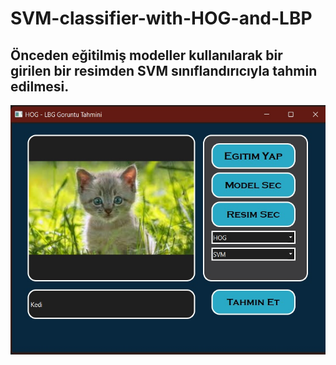 # SVM-classifier-with-HOG-and-LBP

## Önceden eğitilmiş modeller kullanılarak bir girilen bir resimden SVM sınıflandırıcıyla tahmin edilmesi.

![test image](https://github.com/berkcivek/SVM-classifier-with-HOG-and-LBP/blob/master/test.jpg)
